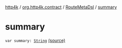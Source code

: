 [http4k](../../index.md) / [org.http4k.contract](../index.md) / [RouteMetaDsl](index.md) / [summary](./summary.md)

# summary

`var summary: `[`String`](https://kotlinlang.org/api/latest/jvm/stdlib/kotlin/-string/index.html) [(source)](https://github.com/http4k/http4k/blob/master/http4k-contract/src/main/kotlin/org/http4k/contract/routeMeta.kt#L21)